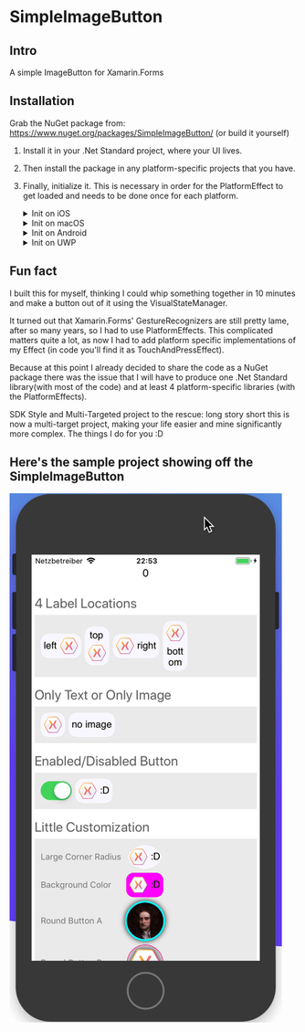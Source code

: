# SimpleImageButton

## Intro
A simple ImageButton for Xamarin.Forms

## Installation
Grab the NuGet package from: https://www.nuget.org/packages/SimpleImageButton/
(or build it yourself)
1. Install it in your .Net Standard project, where your UI lives.
2. Then install the package in any platform-specific projects that you have.
3. Finally, initialize it. This is necessary in order for the PlatformEffect to get loaded and needs to be done once for each platform.

    <details>
    <summary>Init on iOS</summary>
    In the AppDelegate.cs file, in FinishedLaunching(...) add the following call after Forms.Init() and before LoadApplication(new App()):

    ```csharp
    SimpleImageButton.Initializator.Initializator.Init();
    ```
    </details>

    <details>
    <summary>Init on macOS</summary>
    In the AppDelegate.cs file, in DidFinishLaunching(...) add the following call after Forms.Init() and before LoadApplication(new App()):

    ```csharp
    SimpleImageButton.Initializator.Initializator.Init();
    ```
    </details>

    <details>
    <summary>Init on Android</summary>
    In the MainActivity.cs file (or wherever you initialize Xamarin.Forms), in OnCreate(...) add the following call after Forms.Init() and before LoadApplication(new App()):

    ```csharp
    SimpleImageButton.Initializator.Initializator.Init();
    ```
    </details>

    <details>
    <summary>Init on UWP</summary>
    In the MainPage.xaml.cs.cs file, in the MainPage(...) constructor add the following call before the call to this.InitializeComponent();:

    ```csharp
    SimpleImageButton.Initializator.Initializator.Init();
    ```
    </details>


## Fun fact
I built this for myself, thinking I could whip something together in 10 minutes and make a button out of it using the VisualStateManager. 

It turned out that Xamarin.Forms' GestureRecognizers are still pretty lame, after so many years, so I had to use PlatformEffects. 
This complicated matters quite a lot, as now I had to add platform specific implementations of my Effect (in code you'll find it as TouchAndPressEffect).

Because at this point I already decided to share the code as a NuGet package there was the issue that I will have to produce one .Net Standard library(with most of the code) and at least 4 platform-specific libraries (with the PlatformEffects).

SDK Style and Multi-Targeted project to the rescue: long story short this is now a multi-target project, making your life easier and mine significantly more complex. The things I do for you :D

## Here's the sample project showing off the SimpleImageButton
![Sample](Samples/images/SimpleImageButton_SamplesDemo5.gif)